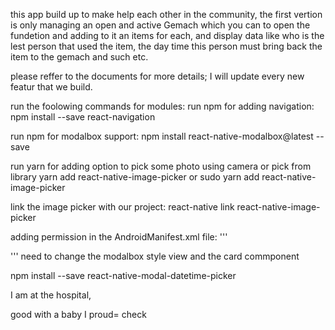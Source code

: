 this app build up to make help each other in the community, the first vertion is only managing an open and active Gemach which you can to open the fundetion and adding to it an items for each, and display data like who is the lest person that used the item, the day time this person must bring back the item to the gemach and such etc. 



please reffer to the documents for more details; I will update every new featur that we build.


run the foolowing commands for modules:
run npm for adding navigation:
npm install --save react-navigation

run npm for modalbox support:
npm install react-native-modalbox@latest --save

run yarn for adding option to pick some photo using camera or pick from library
yarn add react-native-image-picker or sudo yarn add react-native-image-picker

link the image picker with our project:
react-native link react-native-image-picker

adding permission in the AndroidManifest.xml file:
'''
<uses-permission android:name="android.permission.CAMERA" />
<uses-permission android:name="android.permission.WRITE_EXTERNAL_STORAGE"/>

'''
need to change the modalbox style view and the card commponent

npm install --save react-native-modal-datetime-picker

I am at the hospital,


good
with a baby
I proud=
check


